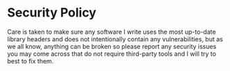 # Security Policy

Care is taken to make sure any software I write uses the most up-to-date library headers and does not intentionally contain any vulnerabilities, but as we all know, anything can be broken so please report any security issues you may come across that do not require third-party tools and I will try to best to fix them.
